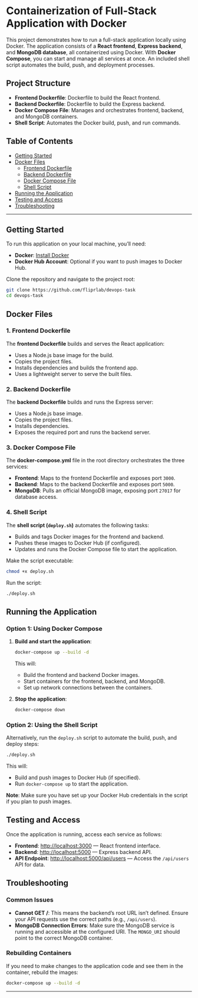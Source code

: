 
# **Containerization of Full-Stack Application with Docker**

This project demonstrates how to run a full-stack application locally using Docker. The application consists of a **React frontend**, **Express backend**, and **MongoDB database**, all containerized using Docker. With **Docker Compose**, you can start and manage all services at once. An included shell script automates the build, push, and deployment processes.

## **Project Structure**

- **Frontend Dockerfile**: Dockerfile to build the React frontend.
- **Backend Dockerfile**: Dockerfile to build the Express backend.
- **Docker Compose File**: Manages and orchestrates frontend, backend, and MongoDB containers.
- **Shell Script**: Automates the Docker build, push, and run commands.

## **Table of Contents**

- [Getting Started](#getting-started)
- [Docker Files](#docker-files)
  - [Frontend Dockerfile](#frontend-dockerfile)
  - [Backend Dockerfile](#backend-dockerfile)
  - [Docker Compose File](#docker-compose-file)
  - [Shell Script](#shell-script)
- [Running the Application](#running-the-application)
- [Testing and Access](#testing-and-access)
- [Troubleshooting](#troubleshooting)

---

## **Getting Started**

To run this application on your local machine, you’ll need:

- **Docker**: [Install Docker](https://docs.docker.com/get-docker/)
- **Docker Hub Account**: Optional if you want to push images to Docker Hub.

Clone the repository and navigate to the project root:

```bash
git clone https://github.com/fliprlab/devops-task
cd devops-task
```

## **Docker Files**

### **1. Frontend Dockerfile**

The **frontend Dockerfile** builds and serves the React application:

- Uses a Node.js base image for the build.
- Copies the project files.
- Installs dependencies and builds the frontend app.
- Uses a lightweight server to serve the built files.

### **2. Backend Dockerfile**

The **backend Dockerfile** builds and runs the Express server:

- Uses a Node.js base image.
- Copies the project files.
- Installs dependencies.
- Exposes the required port and runs the backend server.

### **3. Docker Compose File**

The **docker-compose.yml** file in the root directory orchestrates the three services:

- **Frontend**: Maps to the frontend Dockerfile and exposes port `3000`.
- **Backend**: Maps to the backend Dockerfile and exposes port `5000`.
- **MongoDB**: Pulls an official MongoDB image, exposing port `27017` for database access.

### **4. Shell Script**

The **shell script (`deploy.sh`)** automates the following tasks:

- Builds and tags Docker images for the frontend and backend.
- Pushes these images to Docker Hub (if configured).
- Updates and runs the Docker Compose file to start the application.

Make the script executable:

```bash
chmod +x deploy.sh
```

Run the script:

```bash
./deploy.sh
```

## **Running the Application**

### **Option 1: Using Docker Compose**

1. **Build and start the application**:

   ```bash
   docker-compose up --build -d
   ```

   This will:
   - Build the frontend and backend Docker images.
   - Start containers for the frontend, backend, and MongoDB.
   - Set up network connections between the containers.

2. **Stop the application**:

   ```bash
   docker-compose down
   ```

### **Option 2: Using the Shell Script**

Alternatively, run the `deploy.sh` script to automate the build, push, and deploy steps:

```bash
./deploy.sh
```

This will:
- Build and push images to Docker Hub (if specified).
- Run `docker-compose up` to start the application.

**Note**: Make sure you have set up your Docker Hub credentials in the script if you plan to push images.

## **Testing and Access**

Once the application is running, access each service as follows:

- **Frontend**: [http://localhost:3000](http://localhost:3000) — React frontend interface.
- **Backend**: [http://localhost:5000](http://localhost:5000) — Express backend API.
- **API Endpoint**: [http://localhost:5000/api/users](http://localhost:5000/api/users) — Access the `/api/users` API for data.

## **Troubleshooting**

### **Common Issues**

- **Cannot GET /**: This means the backend’s root URL isn’t defined. Ensure your API requests use the correct paths (e.g., `/api/users`).
- **MongoDB Connection Errors**: Make sure the MongoDB service is running and accessible at the configured URI. The `MONGO_URI` should point to the correct MongoDB container.

### **Rebuilding Containers**

If you need to make changes to the application code and see them in the container, rebuild the images:

```bash
docker-compose up --build -d
```

---


